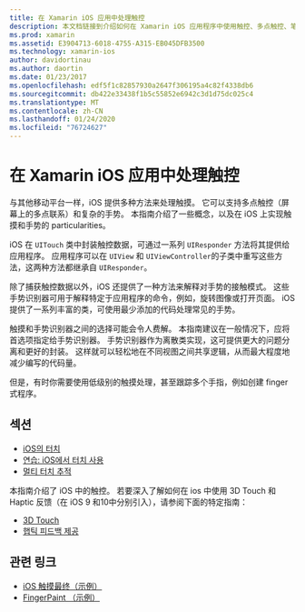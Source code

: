 ```yaml
---
title: 在 Xamarin iOS 应用中处理触控
description: 本文档链接到介绍如何在 Xamarin iOS 应用程序中使用触控、多点触控、笔势和3D 触摸的指南。
ms.prod: xamarin
ms.assetid: E3904713-6018-4755-A315-EB045DFB3500
ms.technology: xamarin-ios
author: davidortinau
ms.author: daortin
ms.date: 01/23/2017
ms.openlocfilehash: edf5f1c82857930a2647f306195a4c82f4338db6
ms.sourcegitcommit: db422e33438f1b5c55852e6942c3d1d75dc025c4
ms.translationtype: MT
ms.contentlocale: zh-CN
ms.lasthandoff: 01/24/2020
ms.locfileid: "76724627"
---
```

# <a name="handling-touch-in-xamarinios-apps"></a>在 Xamarin iOS 应用中处理触控

与其他移动平台一样，iOS 提供多种方法来处理触摸。 它可以支持多点触控（屏幕上的多点联系）和复杂的手势。 本指南介绍了一些概念，以及在 iOS 上实现触摸和手势的 particularities。

iOS 在 `UITouch` 类中封装触控数据，可通过一系列 `UIResponder` 方法将其提供给应用程序。 应用程序可以在 `UIView` 和 `UIViewController`的子类中重写这些方法，这两种方法都继承自 `UIResponder`。

除了捕获触控数据以外，iOS 还提供了一种方法来解释对手势的接触模式。 这些手势识别器可用于解释特定于应用程序的命令，例如，旋转图像或打开页面。 iOS 提供了一系列丰富的类，可使用最少添加的代码处理常见的手势。

触摸和手势识别器之间的选择可能会令人费解。 本指南建议在一般情况下，应将首选项指定给手势识别器。 手势识别器作为离散类实现，这可提供更大的问题分离和更好的封装。 这样就可以轻松地在不同视图之间共享逻辑，从而最大程度地减少编写的代码量。

但是，有时你需要使用低级别的触摸处理，甚至跟踪多个手指，例如创建 finger 式程序。

## <a name="sections"></a>섹션

- [iOS의 터치](touch-in-ios.md)
- [연습: iOS에서 터치 사용](ios-touch-walkthrough.md)
- [멀티 터치 추적](touch-tracking.md)

本指南介绍了 iOS 中的触控。 若要深入了解如何在 ios 中使用 3D Touch 和 Haptic 反馈（在 iOS 9 和10中分别引入），请参阅下面的特定指南：

- [3D Touch](~/ios/platform/3d-touch.md)
- [햅틱 피드백 제공](~/ios/user-interface/ios-ui/haptic-feedback.md)

## <a name="related-links"></a>관련 링크

- [iOS 触摸最终（示例）](https://docs.microsoft.com/samples/xamarin/ios-samples/applicationfundamentals-touch-final)
- [FingerPaint （示例）](https://docs.microsoft.com/samples/xamarin/ios-samples/applicationfundamentals-fingerpaint)
